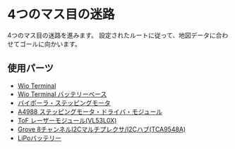 # 4つのマス目の迷路

4つのマス目の迷路を進みます。
設定されたルートに従って、地図データに合わせてゴールに向かいます。

## 使用パーツ

* [Wio Terminal](https://www.switch-science.com/catalog/6360/)
* [Wio Terminal バッテリーベース](https://www.switch-science.com/catalog/6816/)
* [バイポーラ・ステッピングモータ](https://jp.misumi-ec.com/vona2/detail/221005433134/?HissuCode=SS2421-5041)
* [A4988 ステッピングモータ・ドライバ・モジュール](https://amzn.to/39Z4EZu)
* [ToF レーザーモジュール(VL53L0X)](https://www.amazon.co.jp/gp/product/B08NDN4L9H/)
* [Grove 8チャンネルI2Cマルチプレクサ/I2Cハブ(TCA9548A)](https://eleshop.jp/shop/g/gK2C313/)
* [LiPoバッテリー](https://amzn.to/3DF7PCH)
